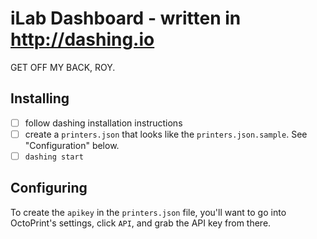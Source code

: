 # iLab Dashboard - written in http://dashing.io

GET OFF MY BACK, ROY.

## Installing

- [ ] follow dashing installation instructions
- [ ] create a `printers.json` that looks like the `printers.json.sample`. See "Configuration" below.
- [ ] `dashing start`

## Configuring

To create the `apikey` in the `printers.json` file, you'll want to go into OctoPrint's settings, click `API`, and grab the API key from there.
